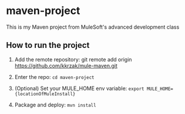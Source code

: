 # maven-project

This is my Maven project from MuleSoft's advanced development class

## How to run the project

1. Add the remote repository: git remote add origin https://github.com/kkrzak/mule-maven.git

1. Enter the repo: `cd maven-project`

1. (Optional) Set your MULE_HOME env variable: `export MULE_HOME={locationOfMuleInstall}`

1. Package and deploy: `mvn install`